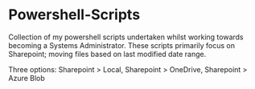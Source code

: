 # Powershell-Scripts

Collection of my powershell scripts undertaken whilst working towards becoming a Systems Administrator. These scripts primarily focus on Sharepoint; moving files based on last modified date range. 

Three options: 
Sharepoint > Local, 
Sharepoint > OneDrive, 
Sharepoint > Azure Blob 
